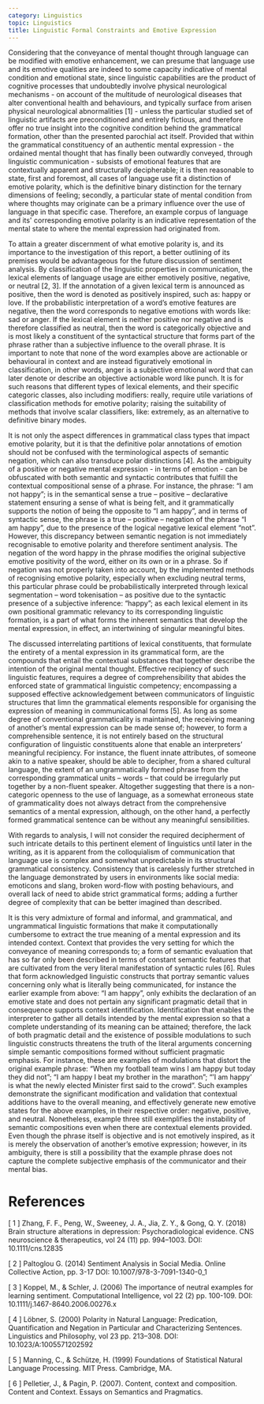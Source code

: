 ```yaml
---
category: Linguistics
topic: Linguistics
title: Linguistic Formal Constraints and Emotive Expression
---
```


Considering that the conveyance of mental thought through language can be modified with emotive enhancement, we can presume that language use and its emotive qualities are indeed to some capacity indicative of mental condition and emotional state, since linguistic capabilities are the product of cognitive processes that undoubtedly involve physical neurological mechanisms - on account of the multitude of neurological diseases that alter conventional health and behaviours, and typically surface from arisen physical neurological abnormalities [1] - unless the particular studied set of linguistic artifacts are preconditioned and entirely fictious, and therefore offer no true insight into the cognitive condition behind the grammatical formation, other than the presented parochial act itself. Provided that within the grammatical constituency of an authentic mental expression - the ordained mental thought that has finally been outwardly conveyed, through linguistic communication - subsists of emotional features that are contextually apparent and structurally decipherable; it is then reasonable to state, first and foremost, all cases of language use fit a distinction of emotive polarity, which is the definitive binary distinction for the ternary dimensions of feeling; secondly, a particular state of mental condition from where thoughts may originate can be a primary influence over the use of language in that specific case. Therefore, an example corpus of language and its' corresponding emotive polarity is an indicative representation of the mental state to where the mental expression had originated from.

To attain a greater discernment of what emotive polarity is, and its importance to the investigation of this report, a better outlining of its premises would be advantageous for the future discussion of sentiment analysis. By classification of the linguistic properties in communication, the lexical elements of language usage are either emotively positive, negative, or neutral [2, 3]. If the annotation of a given lexical term is announced as positive, then the word is denoted as positively inspired, such as: happy or love. If the probabilistic interpretation of a word’s emotive features are negative, then the word corresponds to negative emotions with words like: sad or anger. If the lexical element is neither positive nor negative and is therefore classified as neutral, then the word is categorically objective and is most likely a constituent of the syntactical structure that forms part of the phrase rather than a subjective influence to the overall phrase. It is important to note that none of the word examples above are actionable or behavioural in context and are instead figuratively emotional in classification, in other words, anger is a subjective emotional word that can later denote or describe an objective actionable word like punch. It is for such reasons that different types of lexical elements, and their specific categoric classes, also including modifiers: really, require utile variations of classification methods for emotive polarity; raising the suitability of methods that involve scalar classifiers, like: extremely, as an alternative to definitive binary modes.

It is not only the aspect differences in grammatical class types that impact emotive polarity, but it is that the definitive polar annotations of emotion should not be confused with the terminological aspects of semantic negation, which can also transduce polar distinctions [4]. As the ambiguity of a positive or negative mental expression - in terms of emotion - can be obfuscated with both semantic and syntactic contributes that fulfill the contextual compositional sense of a phrase. For instance, the phrase: “I am not happy”; is in the semantical sense a true – positive – declarative statement ensuring a sense of what is being felt, and it grammatically supports the notion of being the opposite to “I am happy”, and in terms of syntactic sense, the phrase is a true – positive – negation of the phrase “I am happy”, due to the presence of the logical negative lexical element “not”. However, this discrepancy between semantic negation is not immediately recognisable to emotive polarity and therefore sentiment analysis. The negation of the word happy in the phrase modifies the original subjective emotive positivity of the word, either on its own or in a phrase. So if negation was not properly taken into account, by the implemented methods of recognising emotive polarity, especially when excluding neutral terms, this particular phrase could be probabilistically interpreted through lexical segmentation – word tokenisation – as positive due to the syntactic presence of a subjective inference: “happy”; as each lexical element in its own positional grammatic relevancy to its corresponding linguistic formation, is a part of what forms the inherent semantics that develop the mental expression, in effect, an intertwining of singular meaningful bites.

The discussed interrelating partitions of lexical constituents, that formulate the entirety of a mental expression in its grammatical form, are the compounds that entail the contextual substances that together describe the intention of the original mental thought. Effective recipiency of such linguistic features, requires a degree of comprehensibility that abides the enforced state of grammatical linguistic competency; encompassing a supposed effective acknowledgement between communicators of linguistic structures that limn the grammatical elements responsible for organising the expression of meaning in communicational forms [5]. As long as some degree of conventional grammaticality is maintained, the receiving meaning of another’s mental expression can be made sense of; however, to form a comprehensible sentence, it is not entirely based on the structural configuration of linguistic constituents alone that enable an interpreters’ meaningful recipiency. For instance, the fluent innate attributes, of someone akin to a native speaker, should be able to decipher, from a shared cultural language, the extent of an ungrammatically formed phrase from the corresponding grammatical units – words – that could be irregularly put together by a non-fluent speaker. Altogether suggesting that there is a non-categoric openness to the use of language, as a somewhat erroneous state of grammaticality does not always detract from the comprehensive semantics of a mental expression, although, on the other hand, a perfectly formed grammatical sentence can be without any meaningful sensibilities.

With regards to analysis, I will not consider the required decipherment of such intricate details to this pertinent element of linguistics until later in the writing, as it is apparent from the colloquialism of communication that language use is complex and somewhat unpredictable in its structural grammatical consistency. Consistency that is carelessly further stretched in the language demonstrated by users in environments like social media: emoticons and slang, broken word-flow with posting behaviours, and overall lack of need to abide strict grammatical forms; adding a further degree of complexity that can be better imagined than described.

It is this very admixture of formal and informal, and grammatical, and ungrammatical linguistic formations that make it computationally cumbersome to extract the true meaning of a mental expression and its intended context. Context that provides the very setting for which the conveyance of meaning corresponds to; a form of semantic evaluation that has so far only been described in terms of constant semantic features that are cultivated from the very literal manifestation of syntactic rules [6]. Rules that form acknowledged linguistic constructs that portray semantic values concerning only what is literally being communicated, for instance the earlier example from above: “I am happy”, only exhibits the declaration of an emotive state and does not pertain any significant pragmatic detail that in consequence supports context identification. Identification that enables the interpreter to gather all details intended by the mental expression so that a complete understanding of its meaning can be attained; therefore, the lack of both pragmatic detail and the existence of possible modulations to such linguistic constructs threatens the truth of the literal arguments concerning simple semantic compositions formed without sufficient pragmatic emphasis. For instance, these are examples of modulations that distort the original example phrase: “When my football team wins I am happy but today they did not”; “I am happy I beat my brother in the marathon”; “’I am happy’ is what the newly elected Minister first said to the crowd”. Such examples demonstrate the significant modification and validation that contextual additions have to the overall meaning, and effectively generate new emotive states for the above examples, in their respective order: negative, positive, and neutral. Nonetheless, example three still exemplifies the instability of semantic compositions even when there are contextual elements provided. Even though the phrase itself is objective and is not emotively inspired, as it is merely the observation of another’s emotive expression; however, in its ambiguity, there is still a possibility that the example phrase does not capture the complete subjective emphasis of the communicator and their mental bias.

# References

[ 1 ] Zhang, F. F., Peng, W., Sweeney, J. A., Jia, Z. Y., & Gong, Q. Y. (2018) Brain structure alterations in depression: Psychoradiological evidence. CNS neuroscience & therapeutics, vol 24 (11) pp. 994–1003. DOI: 10.1111/cns.12835

[ 2 ] Paltoglou G. (2014) Sentiment Analysis in Social Media. Online Collective Action, pp. 3-17 DOI: 10.1007/978-3-7091-1340-0_1

[ 3 ] Koppel, M., & Schler, J. (2006) The importance of neutral examples for learning sentiment. Computational Intelligence, vol 22 (2) pp. 100-109. DOI: 10.1111/j.1467-8640.2006.00276.x

[ 4 ] Löbner, S. (2000) Polarity in Natural Language: Predication, Quantification and Negation in Particular and Characterizing Sentences. Linguistics and Philosophy, vol 23 pp. 213–308. DOI: 10.1023/A:1005571202592

[ 5 ] Manning, C., & Schütze, H. (1999) Foundations of Statistical Natural Language Processing. MIT Press. Cambridge, MA.

[ 6 ] Pelletier, J., & Pagin, P. (2007). Content, context and composition. Content and Context. Essays on Semantics and Pragmatics.
